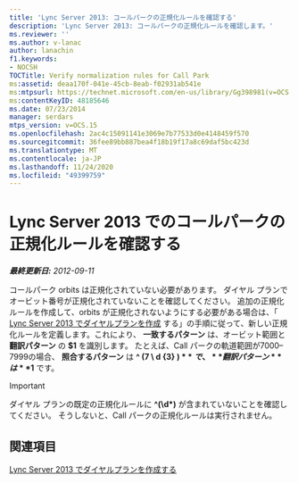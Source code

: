```yaml
---
title: 'Lync Server 2013: コールパークの正規化ルールを確認する'
description: 'Lync Server 2013: コールパークの正規化ルールを確認します。'
ms.reviewer: ''
ms.author: v-lanac
author: lanachin
f1.keywords:
- NOCSH
TOCTitle: Verify normalization rules for Call Park
ms:assetid: deaa170f-041e-45cb-8eab-f02931ab541e
ms:mtpsurl: https://technet.microsoft.com/en-us/library/Gg398981(v=OCS.15)
ms:contentKeyID: 48185646
ms.date: 07/23/2014
manager: serdars
mtps_version: v=OCS.15
ms.openlocfilehash: 2ac4c15091141e3069e7b77533d0e4148459f570
ms.sourcegitcommit: 36fee89bb887bea4f18b19f17a8c69daf5bc423d
ms.translationtype: MT
ms.contentlocale: ja-JP
ms.lasthandoff: 11/24/2020
ms.locfileid: "49399759"
---
```

# <a name="verify-normalization-rules-for-call-park-in-lync-server-2013"></a>Lync Server 2013 でのコールパークの正規化ルールを確認する

<div data-xmlns="http://www.w3.org/1999/xhtml">

<div class="topic" data-xmlns="http://www.w3.org/1999/xhtml" data-msxsl="urn:schemas-microsoft-com:xslt" data-cs="https://msdn.microsoft.com/">

<div data-asp="https://msdn2.microsoft.com/asp">



</div>

<div id="mainSection">

<div id="mainBody">

<span> </span>

_**最終更新日:** 2012-09-11_

コールパーク orbits は正規化されていない必要があります。 ダイヤル プランでオービット番号が正規化されていないことを確認してください。 追加の正規化ルールを作成して、orbits が正規化されないようにする必要がある場合は、「 [Lync Server 2013 でダイヤルプランを作成](lync-server-2013-create-a-dial-plan.md) する」の手順に従って、新しい正規化ルールを定義します。これにより、 **一致するパターン** は、オービット範囲と **翻訳パターン** の **$1** を識別します。 たとえば、Call パークの軌道範囲が7000–7999の場合、 **照合するパターン** は **^ (7 \\ d {3} ) $** で、 **翻訳パターン** は **$1** です。

<div>


> [!IMPORTANT]  
> ダイヤル プランの既定の正規化ルールに <STRONG>^(\d*)</STRONG> が含まれていないことを確認してください。 そうしないと、Call パークの正規化ルールは実行されません。



</div>

<div>

## <a name="see-also"></a>関連項目


[Lync Server 2013 でダイヤルプランを作成する](lync-server-2013-create-a-dial-plan.md)  
  

</div>

</div>

<span> </span>

</div>

</div>

</div>

